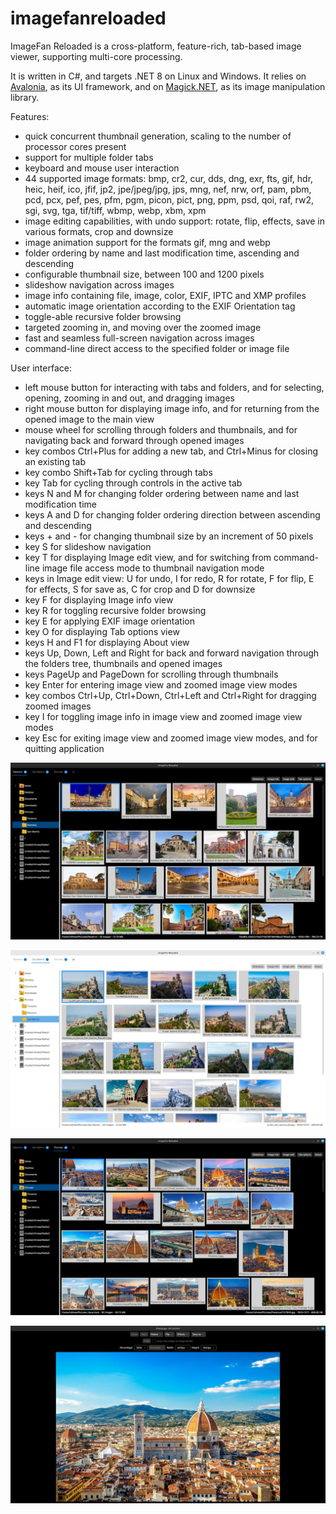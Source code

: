 # imagefanreloaded
ImageFan Reloaded is a cross-platform, feature-rich, tab-based image viewer, supporting multi-core processing.

It is written in C#, and targets .NET 8 on Linux and Windows. It relies on [Avalonia](https://github.com/AvaloniaUI/Avalonia), as its UI framework, and on [Magick.NET](https://github.com/dlemstra/Magick.NET), as its image manipulation library.

Features:
* quick concurrent thumbnail generation, scaling to the number of processor cores present
* support for multiple folder tabs
* keyboard and mouse user interaction
* 44 supported image formats: bmp, cr2, cur, dds, dng, exr, fts, gif, hdr, heic, heif, ico, jfif, jp2, jpe/jpeg/jpg, jps, mng, nef, nrw, orf, pam, pbm, pcd, pcx, pef, pes, pfm, pgm, picon, pict, png, ppm, psd, qoi, raf, rw2, sgi, svg, tga, tif/tiff, wbmp, webp, xbm, xpm
* image editing capabilities, with undo support: rotate, flip, effects, save in various formats, crop and downsize
* image animation support for the formats gif, mng and webp
* folder ordering by name and last modification time, ascending and descending
* configurable thumbnail size, between 100 and 1200 pixels
* slideshow navigation across images
* image info containing file, image, color, EXIF, IPTC and XMP profiles
* automatic image orientation according to the EXIF Orientation tag
* toggle-able recursive folder browsing
* targeted zooming in, and moving over the zoomed image
* fast and seamless full-screen navigation across images
* command-line direct access to the specified folder or image file

User interface:
* left mouse button for interacting with tabs and folders, and for selecting, opening, zooming in and out, and dragging images
* right mouse button for displaying image info, and for returning from the opened image to the main view
* mouse wheel for scrolling through folders and thumbnails, and for navigating back and forward through opened images
* key combos Ctrl+Plus for adding a new tab, and Ctrl+Minus for closing an existing tab
* key combo Shift+Tab for cycling through tabs
* key Tab for cycling through controls in the active tab
* keys N and M for changing folder ordering between name and last modification time
* keys A and D for changing folder ordering direction between ascending and descending
* keys + and - for changing thumbnail size by an increment of 50 pixels
* key S for slideshow navigation
* key T for displaying Image edit view, and for switching from command-line image file access mode to thumbnail navigation mode
* keys in Image edit view: U for undo, I for redo, R for rotate, F for flip, E for effects, S for save as, C for crop and D for downsize
* key F for displaying Image info view
* key R for toggling recursive folder browsing
* key E for applying EXIF image orientation
* key O for displaying Tab options view
* keys H and F1 for displaying About view
* keys Up, Down, Left and Right for back and forward navigation through the folders tree, thumbnails and opened images
* keys PageUp and PageDown for scrolling through thumbnails
* key Enter for entering image view and zoomed image view modes
* key combos Ctrl+Up, Ctrl+Down, Ctrl+Left and Ctrl+Right for dragging zoomed images
* key I for toggling image info in image view and zoomed image view modes
* key Esc for exiting image view and zoomed image view modes, and for quitting application

![Screenshot 1](https://raw.githubusercontent.com/mihnea-radulescu/imagefanreloaded/main/Screenshot-1.jpg "ImageFan Reloaded - Screenshot 1")

![Screenshot 2](https://raw.githubusercontent.com/mihnea-radulescu/imagefanreloaded/main/Screenshot-2.jpg "ImageFan Reloaded - Screenshot 2")

![Screenshot 3](https://raw.githubusercontent.com/mihnea-radulescu/imagefanreloaded/main/Screenshot-3.jpg "ImageFan Reloaded - Screenshot 3")

![Screenshot 4](https://raw.githubusercontent.com/mihnea-radulescu/imagefanreloaded/main/Screenshot-4.jpg "ImageFan Reloaded - Screenshot 4")
